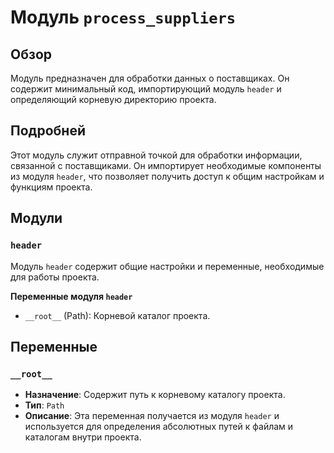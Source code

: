 # Модуль `process_suppliers`

## Обзор

Модуль предназначен для обработки данных о поставщиках. Он содержит минимальный код, импортирующий модуль `header` и определяющий корневую директорию проекта.

## Подробней

Этот модуль служит отправной точкой для обработки информации, связанной с поставщиками. Он импортирует необходимые компоненты из модуля `header`, что позволяет получить доступ к общим настройкам и функциям проекта.

## Модули

### `header`

Модуль `header` содержит общие настройки и переменные, необходимые для работы проекта.

**Переменные модуля `header`**
- `__root__` (Path): Корневой каталог проекта.

## Переменные

### `__root__`

- **Назначение**: Содержит путь к корневому каталогу проекта.
- **Тип**: `Path`
- **Описание**: Эта переменная получается из модуля `header` и используется для определения абсолютных путей к файлам и каталогам внутри проекта.